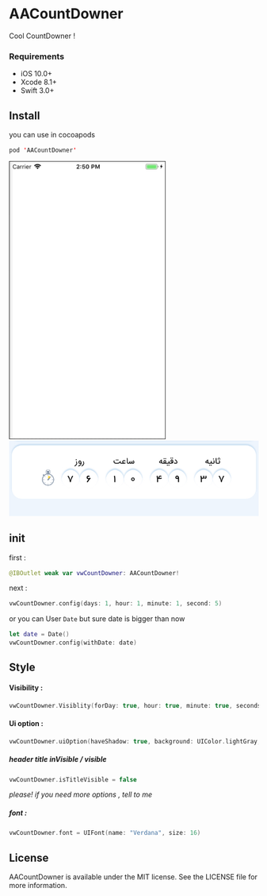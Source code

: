 # AACountDowner
Cool CountDowner ! 
### Requirements

   - iOS 10.0+ 
   - Xcode 8.1+
   - Swift 3.0+

## Install

you can use in cocoapods
```swift
pod 'AACountDowner'
```

![](https://github.com/amir-ardalanuk/AACountDowner/blob/master/CountDowner.gif)
![](https://github.com/amir-ardalanuk/AACountDowner/blob/master/IMG_1291.jpg)

## init
first : 
```swift
@IBOutlet weak var vwCountDowner: AACountDowner!
```
next : 
```swift
vwCountDowner.config(days: 1, hour: 1, minute: 1, second: 5)
```
or you can User ``Date`` but sure date is bigger than now
```swift
let date = Date()
vwCountDowner.config(withDate: date)
```
## Style

#### Visibility :
```swift
vwCountDowner.Visiblity(forDay: true, hour: true, minute: true, seconds: true)
```

#### Ui option : 
```swift
vwCountDowner.uiOption(haveShadow: true, background: UIColor.lightGray, radius: 5)
```
##### header title inVisible / visible
```swift
vwCountDowner.isTitleVisible = false 
```
_please! if you need more options , tell to me_
##### font :
```swift
vwCountDowner.font = UIFont(name: "Verdana", size: 16)
```


## License

AACountDowner is available under the MIT license. See the LICENSE file for more information.
